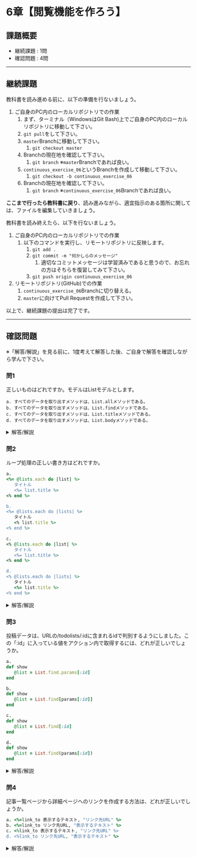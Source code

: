 # 6章【閲覧機能を作ろう】

## 課題概要
 - 継続課題 : 1問
 - 確認問題 : 4問

---
## 継続課題
教科書を読み進める前に、以下の準備を行ないましょう。

1. ご自身のPC内のローカルリポジトリでの作業
   1. まず、ターミナル（WindowsはGit Bash)上でご自身のPC内のローカルリポジトリに移動して下さい。
   1. `git pull`をして下さい。
   1. `master`Branchに移動して下さい。
      1. `git checkout master`
   1. Branchの現在地を確認して下さい。
      1. `git branch` ※`master`Branchであれば良い。
   1. `continuous_exercise_06`というBranchを作成して移動して下さい。
      1. `git checkout -b continuous_exercise_06`
   1. Branchの現在地を確認して下さい。
      1. `git branch` ※`continuous_exercise_06`Branchであれば良い。

**ここまで行ったら教科書に戻り**、読み進みながら、適宜指示のある箇所に関しては、ファイルを編集していきましょう。

教科書を読み終えたら、以下を行ないましょう。
1. ご自身のPC内のローカルリポジトリでの作業
   1. 以下のコマンドを実行し、リモートリポジトリに反映します。
      1. `git add .`
      1. `git commit -m "何かしらのメッセージ"`
         1. 適切なコミットメッセージは学習済みであると思うので、お忘れの方はそちらを復習してみて下さい。
      1. `git push origin continuous_exercise_06`
1. リモートリポジトリ(GitHub)での作業
   1. `continuous_exercise_06`Branchに切り替える。
   1. `master`に向けてPull Requestを作成して下さい。

以上で、継続課題の提出は完了です。

---
## 確認問題
※「解答/解説」を見る前に、1度考えて解答した後、ご自身で解答を確認しながら学んで下さい。
### 問1
正しいものはどれですか。モデルはListモデルとします。
```
a. すべてのデータを取り出すメソッドは、List.allメソッドである。
b. すべてのデータを取り出すメソッドは、List.findメソッドである。
c. すべてのデータを取り出すメソッドは、List.titleメソッドである。
d. すべてのデータを取り出すメソッドは、List.bodyメソッドである。
```

<details>
<summary>解答/解説</summary>
 
```
【解答】
a. 全てのデータを取り出すメソッドはList.allというメソッドである。

【解説】
allメソッドがモデルから全てのデータを取ってきてくださいという指示です。 findメソッドが一つのレコードを取ってくる指示です。 titleとbodyはコントローラーでこのように使われることはありません。

```
</details>

### 問2
ループ処理の正しい書き方はどれですか。
```rb
a. 
<%= @lists.each do |list| %>
   タイトル
   <%= list.title %>
<% end %>

b.
<%= @lists.each do |lists| %>
   タイトル
   <% list.title %>
<% end %>

c. 
<% @lists.each do |list| %>
   タイトル
   <%= list.title %>
<% end %>

d. 
<% @lists.each do |lists| %>
   タイトル
   <%= list.title %>
<% end %>
```

<details>
<summary>解答/解説</summary>
 
```
【解答】
c. 
<% @lists.each do |list| %>
   タイトル
   <%= list.title %>
<% end %>

【解説】
|ブロック変数|の中身と.titleの前のローカル変数を一致させないと繰り返し処理が行われないので繰り返し処理ができない場合はこの部分をチェックしてみてください。

```
</details>

### 問3
投稿データは、URLの/todolists/:idに含まれるidで判別するようにしました。この「:id」に入っている値をアクション内で取得するには、どれが正しいでしょうか。
```rb
a. 
def show
   @list = List.find.params[:id]
end

b.
def show
   @list = List.find[params[:id]]
end

c.
def show
   @list = List.find[:id]
end

d.
def show
   @list = List.find(params[:id])
end
```

<details>
<summary>解答/解説</summary>
 
```
【解答】
d.
def show
   @list = List.find(params[:id])
end

【解説】
[:id]の状態が正解でfindメソッドの引数にparams[:id]を持ってきているのでd.の形が正解となります。

```
</details>

### 問4
記事一覧ページから詳細ページへのリンクを作成する方法は、どれが正しいでしょうか。
```rb
a. <%=link_to 表示するテキスト, "リンク先URL" %>
b. <%=link_to リンク先URL, "表示するテキスト" %>
c. <%link_to 表示するテキスト, "リンク先URL" %>
d. <%link_to リンク先URL, "表示するテキスト" %>
```

<details>
<summary>解答/解説</summary>
 
```
【解答】
a.<%=link_to 表示させるテキスト, "リンク先のURL" %>

【解説】
<% %>と<%= %>の違いはビュー上に表示するかどうかの違いです。表示する場合は<%= %>を使います、なので今回は <%= %>を使っていてリンク先のURLが後に書いてあるa.が正解になります。

```
</details>
